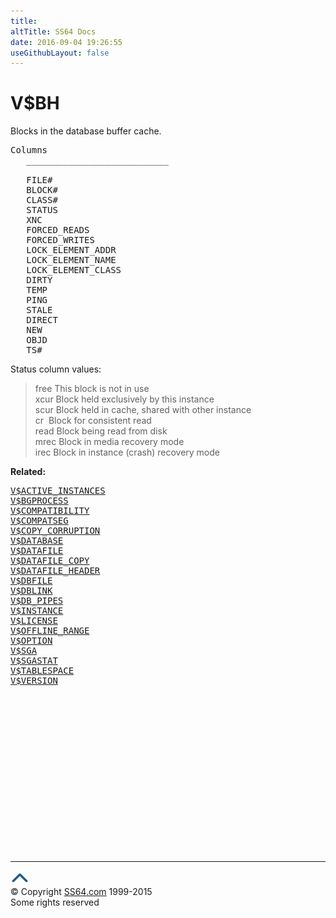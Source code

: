 ```yaml
---
title:
altTitle: SS64 Docs
date: 2016-09-04 19:26:55
useGithubLayout: false
---
```

<!-- #BeginLibraryItem "/Library/head_orav.lbi" --><!-- #EndLibraryItem --><h1>V$BH </h1>  
 <p> Blocks in the database buffer cache. </p> 
 
<pre>Columns
   ___________________________
 
   FILE#
   BLOCK#
   CLASS#
   STATUS
   XNC
   FORCED_READS
   FORCED_WRITES
   LOCK_ELEMENT_ADDR
   LOCK_ELEMENT_NAME
   LOCK_ELEMENT_CLASS
   DIRTY
   TEMP
   PING
   STALE
   DIRECT
   NEW
   OBJD
   TS#
</pre>
<p>Status column values:</p>
<blockquote>
<p> <span class="code">free</span> This block is not in use<br>
<span class="code">xcur</span> Block held exclusively by this instance<br>
<span class="code">scur</span> Block held in cache, shared with other instance<br>
<span class="code">cr</span> &nbsp;Block for consistent read<br>
<span class="code">read</span> Block being read from disk<br>
<span class="code">mrec</span> Block in media recovery mode<br>
<span class="code">irec</span> Block in instance (crash) recovery mode </p>
</blockquote>
<p><b>Related:</b></p>
<pre><a href="V$ACTIVE_INSTANCES.html">V$ACTIVE_INSTANCES</a> 
<a href="V$BGPROCESS.html">V$BGPROCESS</a> 
<a href="V$COMPATIBILITY.html">V$COMPATIBILITY</a> 
<a href="V$COMPATSEG.html">V$COMPATSEG</a> 
<a href="V$COPY_CORRUPTION.html">V$COPY_CORRUPTION</a> 
<a href="V$DATABASE.html">V$DATABASE</a> 
<a href="V$DATAFILE.html">V$DATAFILE</a> 
<a href="V$DATAFILE_COPY.html">V$DATAFILE_COPY</a> 
<a href="V$DATAFILE_HEADER.html">V$DATAFILE_HEADER</a> 
<a href="V$DBFILE.html">V$DBFILE</a> 
<a href="V$DBLINK.html">V$DBLINK</a> 
<a href="V$DB_PIPES.html">V$DB_PIPES</a> 
<a href="V$INSTANCE.html">V$INSTANCE</a> 
<a href="V$LICENSE.html">V$LICENSE</a> 
<a href="V$OFFLINE_RANGE.html">V$OFFLINE_RANGE</a> 
<a href="V$OPTION.html">V$OPTION</a> 
<a href="V$SGA.html">V$SGA</a> 
<a href="V$SGASTAT.html">V$SGASTAT</a> 
<a href="V$TABLESPACE.html">V$TABLESPACE</a> 
<a href="V$VERSION.html">V$VERSION</a></pre><!-- #BeginLibraryItem "/Library/foot_orad.lbi" --><p>
<!-- oracle-footer -->
<ins class="adsbygoogle" style="display:inline-block;width:300px;height:250px" data-ad-client="ca-pub-6140977852749469" data-ad-slot="4275490898"></ins>
<script>
(adsbygoogle = window.adsbygoogle || []).push({});
</script></p>
<hr>
<div id="bl" class="footer"><a href="V$BH.html#"><img src="../images/top.png" width="30" height="22" alt="Back to the Top"></a></div>
<div id="br" class="footer, tagline">© Copyright <a href="http://ss64.com/">SS64.com</a> 1999-2015<br>
Some rights reserved</div>
<!-- #EndLibraryItem -->

